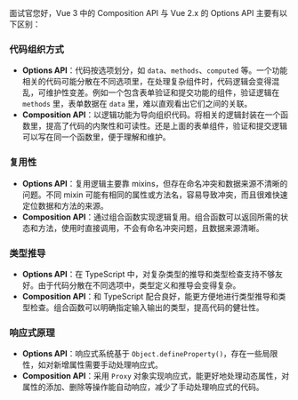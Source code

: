 面试官您好，Vue 3 中的 Composition API 与 Vue 2.x 的 Options API 主要有以下区别：

### 代码组织方式
- **Options API**：代码按选项划分，如 `data`、`methods`、`computed` 等。一个功能相关的代码可能分散在不同选项里，在处理复杂组件时，代码逻辑会变得混乱，可维护性变差。例如一个包含表单验证和提交功能的组件，验证逻辑在 `methods` 里，表单数据在 `data` 里，难以直观看出它们之间的关联。
- **Composition API**：以逻辑功能为导向组织代码。将相关的逻辑封装在一个函数里，提高了代码的内聚性和可读性。还是上面的表单组件，验证和提交逻辑可以写在同一个函数里，便于理解和维护。

### 复用性
- **Options API**：复用逻辑主要靠 mixins，但存在命名冲突和数据来源不清晰的问题。不同 mixin 可能有相同的属性或方法名，容易导致冲突，而且很难快速定位数据和方法的来源。
- **Composition API**：通过组合函数实现逻辑复用。组合函数可以返回所需的状态和方法，使用时直接调用，不会有命名冲突问题，且数据来源清晰。

### 类型推导
- **Options API**：在 TypeScript 中，对复杂类型的推导和类型检查支持不够友好。由于代码分散在不同选项中，类型定义和推导会变得复杂。
- **Composition API**：和 TypeScript 配合良好，能更方便地进行类型推导和类型检查。组合函数可以明确指定输入输出的类型，提高代码的健壮性。

### 响应式原理
- **Options API**：响应式系统基于 `Object.defineProperty()`，存在一些局限性，如对新增属性需要手动处理响应式。
- **Composition API**：采用 `Proxy` 对象实现响应式，能更好地处理动态属性，对属性的添加、删除等操作能自动响应，减少了手动处理响应式的代码。 